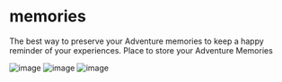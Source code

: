 # memories
The best way to preserve your Adventure memories to keep a happy reminder of your experiences.
Place to store your Adventure Memories

![image](https://user-images.githubusercontent.com/87371365/161610514-f8c48c2c-3a5e-4ddd-80f1-8e28f737fb41.png)
![image](https://user-images.githubusercontent.com/87371365/161610587-25295b4f-1ffc-42b4-b7c1-4dd4b72f9538.png)
![image](https://user-images.githubusercontent.com/87371365/168519998-5158aed8-f38f-481b-9217-c5b5d4f0e146.png)